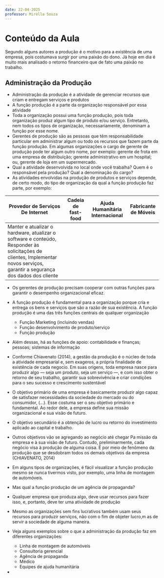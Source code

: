 ```yaml
---
date: 22-04-2025
professor: Mirella Souza
---
```

# Conteúdo da Aula
Segundo alguns autores a produção é o motivo para a existência de uma empresa, pois costumava surgir por uma paixão do dono. Já hoje em dia é muito mais analisado o retorno financeiro que de fato uma paixão no trabalho.

## Administração da Produção
 - Administração da produção é a atividade de gerenciar recursos que criam e entregam serviços e produtos
 - A função produção é a parte da organização responsável por essa atividade
 - Toda a organização possui uma função produção, pois toda organização produz algum tipo de produto e/ou serviço. Entretanto, nem todos os tipos de organização, necessariamente, denominam a função por esse nome.
- Gerentes de produção são as pessoas que têm responsabilidade particular em administrar algum ou todo os recursos que fazem parte da função produção. Em algumas organizações o cargo  de gerente de produção pode ter algum outro nome, por exemplo: gerente de frota em uma empresa de distribuição; gerente administrativo em um hospital; ou, gerente de loja em um supermercado.
- Qual a atividade desenvolvida no local onde você trabalha? Quem é o responsável pela produção? Qual a denominação do cargo?
- As atividades envolvidas na produção de produtos e serviços depende, de certo modo, do tipo de organização da qual a função produção faz parte, por exemplo:

| Provedor de Serviços De Internet                                                                                                                                              | Cadeia de fast-food | Ajuda Humanitária Internacional | Fabricante de Móveis |
| ----------------------------------------------------------------------------------------------------------------------------------------------------------------------------- | ------------------- | ------------------------------- | -------------------- |
| Manter e atualizar o hardware, atualizar o software e conteúdo, Responder às solicitações de clientes, Implementar novos serviços, garantir a segurança dos dados dos cliente |                     |                                 |                      |

- Os gerentes de produção precisam cooperar com outras funções para garantir o desempenho organizacional eficaz.
- A função produção é fundamental para a organização porque cria e entrega os bens e serviços que são a razão de sua existência. A função produção é uma das três funções centrais de qualquer organização
	- Função Marketing (incluindo vendas)
	- Função desenvolvimento de produto/serviço
	- Função produção
- Além dessas, há as funções de apoio: contabilidade e finanças; pessoas; sistemas de informação

- Conforme Chiavenato (2014), a gestão da produção é o núcleo de toda a atividade empresarial e, sem exageros, a própria finalidade de existência de cada negocio. Em suas origens, toda empresa nasce para produzir algo — seja um produto, seja um serviço —, e com isso obter o retorno de seu trabalho, garantir sua sobrevivência e criar condições para o seu sucesso e crescimento sustentável
- O objetivo primário de uma empresa é basicamente produzir algo capaz de satisfazer necessidades da sociedade do mercado ou do consumidor, (...). Esse costuma ser o seu objetivo primário e fundamental. Ao redor dele, a empresa define sua missão organizacional e sua visão de futuro.
- O objetivo secundário é a obtenção de lucro ou retorno do investimento aplicado ao capital e trabalho.
- Outros objetivos vão se agregando ao negócio até chegar Pa missão da empresa e à sua visão de futuro. Contudo, preliminarmente, cada negócio visa à produção de alguma coisa. É por meio de fenômeno da produção que se desdobram todos os demais objetivos da empresa (CHIAVENATO, 2014)
- Em alguns tipos de organizações, é fácil visualizar a função produção mesmo se nunca tivermos visto, por exemplo, uma linha de montagem de automóveis.
- Mas qual a função produção de um agência de propaganda?
- Qualquer empresa que produza algo, deve usar recursos para fazer isso, e, portanto, deve ter uma atividade de produção
- Mesmo as organizações sem fins lucrativos também usam seus recursos para produzir serviços, não com o fim de objeter lucro,m as de servir a sociedade de alguma maneira.
- Veja alguns exemplos sobre o que a administração da produção faz em diferentes organizações:
	- Linha de montagem de automóveis
	- Consultoria gerencial
	- Agência de propaganda
	- Médico
	- Equipes de ajuda humanitária
- 